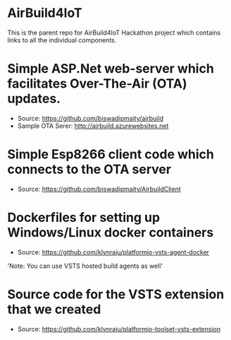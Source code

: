 # AirBuild4IoT
This is the parent repo for AirBuild4IoT Hackathon project which contains links to all the individual components.

# Simple ASP.Net web-server which facilitates Over-The-Air (OTA) updates.
- Source: https://github.com/biswadipmaity/airbuild
- Sample OTA Serer: http://airbuild.azurewebsites.net

# Simple Esp8266 client code which connects to the OTA server
- Source: https://github.com/biswadipmaity/AirbuildClient

# Dockerfiles for setting up Windows/Linux docker containers
- Source: https://github.com/klvnraju/platformio-vsts-agent-docker

'Note: You can use VSTS hosted build agents as well'

# Source code for the VSTS extension that we created
- Source: https://github.com/klvnraju/platformio-toolset-vsts-extension
